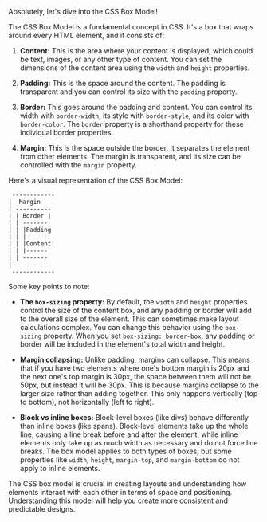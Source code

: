 Absolutely, let's dive into the CSS Box Model!

The CSS Box Model is a fundamental concept in CSS. It's a box that wraps around every HTML element, and it consists of:

1. **Content:** This is the area where your content is displayed, which could be text, images, or any other type of content. You can set the dimensions of the content area using the `width` and `height` properties. 

2. **Padding:** This is the space around the content. The padding is transparent and you can control its size with the `padding` property. 

3. **Border:** This goes around the padding and content. You can control its width with `border-width`, its style with `border-style`, and its color with `border-color`. The `border` property is a shorthand property for these individual border properties.

4. **Margin:** This is the space outside the border. It separates the element from other elements. The margin is transparent, and its size can be controlled with the `margin` property.

Here's a visual representation of the CSS Box Model:

```
 ------------
|  Margin   |
| ---------- 
| | Border |
| | -------
| | |Padding
| | |------
| | |Content|
| | |------
| | -------
| ----------
 ------------
```

Some key points to note:

- **The `box-sizing` property:** By default, the `width` and `height` properties control the size of the content box, and any padding or border will add to the overall size of the element. This can sometimes make layout calculations complex. You can change this behavior using the `box-sizing` property. When you set `box-sizing: border-box`, any padding or border will be included in the element's total width and height.

- **Margin collapsing:** Unlike padding, margins can collapse. This means that if you have two elements where one's bottom margin is 20px and the next one's top margin is 30px, the space between them will not be 50px, but instead it will be 30px. This is because margins collapse to the larger size rather than adding together. This only happens vertically (top to bottom), not horizontally (left to right).

- **Block vs inline boxes:** Block-level boxes (like divs) behave differently than inline boxes (like spans). Block-level elements take up the whole line, causing a line break before and after the element, while inline elements only take up as much width as necessary and do not force line breaks. The box model applies to both types of boxes, but some properties like `width`, `height`, `margin-top`, and `margin-bottom` do not apply to inline elements.

The CSS box model is crucial in creating layouts and understanding how elements interact with each other in terms of space and positioning. Understanding this model will help you create more consistent and predictable designs.